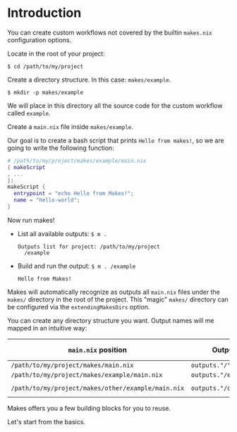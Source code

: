 # Introduction

You can create custom workflows
not covered by the builtin `makes.nix` configuration options.

Locate in the root of your project:

`$ cd /path/to/my/project`

Create a directory structure. In this case: `makes/example`.

`$ mkdir -p makes/example`

We will place in this directory
all the source code
for the custom workflow called `example`.

Create a `main.nix` file inside `makes/example`.

Our goal is to create a bash script that prints `Hello from makes!`,
so we are going to write the following function:

```nix
# /path/to/my/project/makes/example/main.nix
{ makeScript
, ...
}:
makeScript {
  entrypoint = "echo Hello from Makes!";
  name = "hello-world";
}
```

Now run makes!

- List all available outputs: `$ m .`

  ```
  Outputs list for project: /path/to/my/project
    /example
  ```

- Build and run the output: `$ m . /example`

  ```
  Hello from Makes!
  ```

Makes will automatically recognize as outputs all `main.nix` files
under the `makes/` directory in the root of the project.
This "magic" `makes/` directory can be configured via the
`extendingMakesDirs` option.

You can create any directory structure you want.
Output names will me mapped in an intuitive way:

| `main.nix` position                                | Output name                | Invocation command     |
| -------------------------------------------------- | -------------------------- | ---------------------- |
| `/path/to/my/project/makes/main.nix`               | `outputs."/"`              | `$ m . /`              |
| `/path/to/my/project/makes/example/main.nix`       | `outputs."/example"`       | `$ m . /example`       |
| `/path/to/my/project/makes/other/example/main.nix` | `outputs."/other/example"` | `$ m . /other/example` |

Makes offers you a few building blocks
for you to reuse.

Let's start from the basics.
